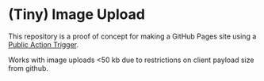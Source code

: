 # (Tiny) Image Upload

This repository is a proof of concept for making a GitHub Pages site using a [Public Action Trigger](https://github.com/apps/public-action-trigger).

Works with image uploads <50 kb due to restrictions on client payload size from github.